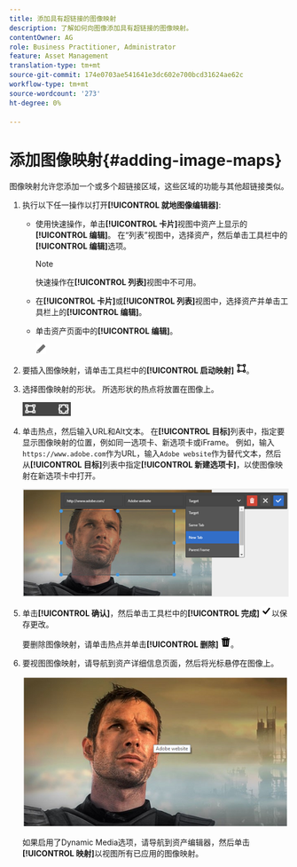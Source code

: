 ```yaml
---
title: 添加具有超链接的图像映射
description: 了解如何向图像添加具有超链接的图像映射。
contentOwner: AG
role: Business Practitioner, Administrator
feature: Asset Management
translation-type: tm+mt
source-git-commit: 174e0703ae541641e3dc602e700bcd31624ae62c
workflow-type: tm+mt
source-wordcount: '273'
ht-degree: 0%

---
```



# 添加图像映射{#adding-image-maps}

图像映射允许您添加一个或多个超链接区域，这些区域的功能与其他超链接类似。

1. 执行以下任一操作以打开&#x200B;**[!UICONTROL 就地图像编辑器]**:

   * 使用快速操作，单击&#x200B;**[!UICONTROL 卡片]**&#x200B;视图中资产上显示的&#x200B;**[!UICONTROL 编辑]**。 在“列表”视图中，选择资产，然后单击工具栏中的&#x200B;**[!UICONTROL 编辑]**&#x200B;选项。

      >[!NOTE]
      >
      >快速操作在&#x200B;**[!UICONTROL 列表]**&#x200B;视图中不可用。

   * 在&#x200B;**[!UICONTROL 卡片]**&#x200B;或&#x200B;**[!UICONTROL 列表]**&#x200B;视图中，选择资产并单击工具栏上的&#x200B;**[!UICONTROL 编辑]**。
   * 单击资产页面中的&#x200B;**[!UICONTROL 编辑]**。

      ![编辑选项](assets/do-not-localize/edit_icon.png)

1. 要插入图像映射，请单击工具栏中的&#x200B;**[!UICONTROL 启动映射]** ![图像映射](assets/do-not-localize/image-map-icon.png)。
1. 选择图像映射的形状。 所选形状的热点将放置在图像上。

   ![chlimage_1-422](assets/chlimage_1-422.png)

1. 单击热点，然后输入URL和Alt文本。 在&#x200B;**[!UICONTROL 目标]**&#x200B;列表中，指定要显示图像映射的位置，例如同一选项卡、新选项卡或iFrame。 例如，输入`https://www.adobe.com`作为URL，输入`Adobe website`作为替代文本，然后从&#x200B;**[!UICONTROL 目标]**&#x200B;列表中指定&#x200B;**[!UICONTROL 新建选项卡]**，以使图像映射在新选项卡中打开。

   ![chlimage_1-423](assets/chlimage_1-423.png)

1. 单击&#x200B;**[!UICONTROL 确认]**，然后单击工具栏中的&#x200B;**[!UICONTROL 完成]** ![选择检查完成](assets/do-not-localize/check-ok-done-icon.png)以保存更改。

   要删除图像映射，请单击热点并单击&#x200B;**[!UICONTROL 删除]** ![删除](assets/do-not-localize/delete-solid-line.png)。

1. 要视图图像映射，请导航到资产详细信息页面，然后将光标悬停在图像上。

   ![chlimage_1-426](assets/chlimage_1-426.png)

   如果启用了Dynamic Media选项，请导航到资产编辑器，然后单击&#x200B;**[!UICONTROL 映射]**&#x200B;以视图所有已应用的图像映射。
